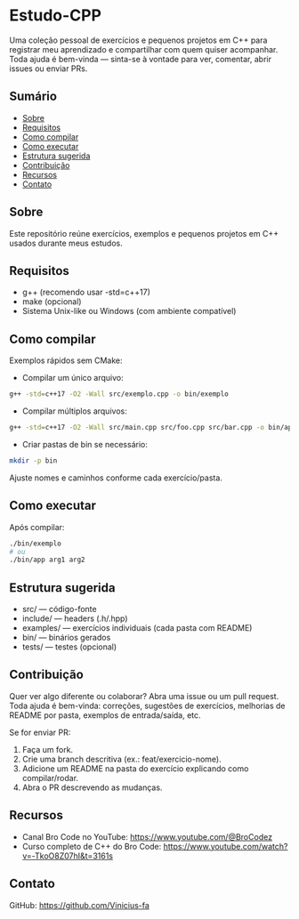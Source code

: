 # Estudo-CPP

Uma coleção pessoal de exercícios e pequenos projetos em C++ para registrar meu aprendizado e compartilhar com quem quiser acompanhar. Toda ajuda é bem-vinda — sinta-se à vontade para ver, comentar, abrir issues ou enviar PRs.

## Sumário
- [Sobre](#sobre)
- [Requisitos](#requisitos)
- [Como compilar](#como-compilar)
- [Como executar](#como-executar)
- [Estrutura sugerida](#estrutura-sugerida)
- [Contribuição](#contribuição)
- [Recursos](#recursos)
- [Contato](#contato)

## Sobre
Este repositório reúne exercícios, exemplos e pequenos projetos em C++ usados durante meus estudos.

## Requisitos
- g++ (recomendo usar -std=c++17)
- make (opcional)
- Sistema Unix-like ou Windows (com ambiente compatível)

## Como compilar
Exemplos rápidos sem CMake:

- Compilar um único arquivo:
```bash
g++ -std=c++17 -O2 -Wall src/exemplo.cpp -o bin/exemplo
```

- Compilar múltiplos arquivos:
```bash
g++ -std=c++17 -O2 -Wall src/main.cpp src/foo.cpp src/bar.cpp -o bin/app
```

- Criar pastas de bin se necessário:
```bash
mkdir -p bin
```

Ajuste nomes e caminhos conforme cada exercício/pasta.

## Como executar
Após compilar:
```bash
./bin/exemplo
# ou
./bin/app arg1 arg2
```

## Estrutura sugerida
- src/ — código-fonte
- include/ — headers (.h/.hpp)
- examples/ — exercícios individuais (cada pasta com README)
- bin/ — binários gerados
- tests/ — testes (opcional)

## Contribuição
Quer ver algo diferente ou colaborar? Abra uma issue ou um pull request. Toda ajuda é bem-vinda: correções, sugestões de exercícios, melhorias de README por pasta, exemplos de entrada/saída, etc.

Se for enviar PR:
1. Faça um fork.
2. Crie uma branch descritiva (ex.: feat/exercicio-nome).
3. Adicione um README na pasta do exercício explicando como compilar/rodar.
4. Abra o PR descrevendo as mudanças.

## Recursos
- Canal Bro Code no YouTube: https://www.youtube.com/@BroCodez
- Curso completo de C++ do Bro Code: https://www.youtube.com/watch?v=-TkoO8Z07hI&t=3161s

## Contato
GitHub: https://github.com/Vinicius-fa
